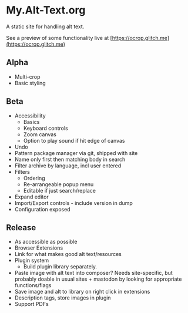 My.Alt-Text.org
=====

A static site for handling alt text.

See a preview of some functionality live at [https://ocrop.glitch.me](https://ocrop.glitch.me)


Alpha
----

 - Multi-crop
 - Basic styling


Beta
----

- Accessibility
   - Basics
   - Keyboard controls
   - Zoom canvas
   - Option to play sound if hit edge of canvas
- Undo
- Pattern package manager via git, shipped with site
- Name only first then matching body in search
- Filter archive by language, incl user entered
- Filters
  - Ordering
  - Re-arrangeable popup menu 
  - Editable if just search/replace
- Expand editor
- Import/Export controls - include version in dump
- Configuration exposed

Release
-------

- As accessible as possible
- Browser Extensions
- Link for what makes good alt text/resources
- Plugin system
   - Build plugin library separately.
- Paste image with alt text into composer? Needs site-specific, but probably doable in usual sites + mastodon by
  looking for appropriate functions/flags
- Save image and alt to library on right click in extensions
- Description tags, store images in plugin
- Support PDFs